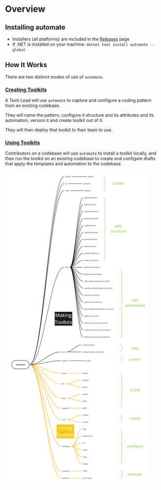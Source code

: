 # Overview

## Installing automate

* Installers (all platforms) are included in the [Releases](https://github.com/jezzsantos/automate/releases) page
* If .NET is installed on your machine: `dotnet tool install automate --global`

## How It Works

There are two distinct modes of use of `automate`.

### [Creating Toolkits](authoring.md)

A Tech Lead will use `automate` to capture and configure a coding pattern from an existing codebase.

They will name the pattern, configure it structure and its attributes and its automation, version it and create toolkit out of it.

They will then deploy that toolkit to their team to use.

### [Using Toolkits](runtime.md)

Contributors on a codebase will use `automate` to install a toolkit locally, and then run the toolkit on an existing codebase to create and configure drafts that apply the templates and automation to the codebase.

![CLI](https://github.com/jezzsantos/automate/blob/main/docs/Images/CLI.jpg?raw=true)